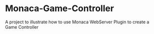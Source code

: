Monaca-Game-Controller
======================

A project to illustrate how to use Monaca WebServer Plugin to create a Game Controller
